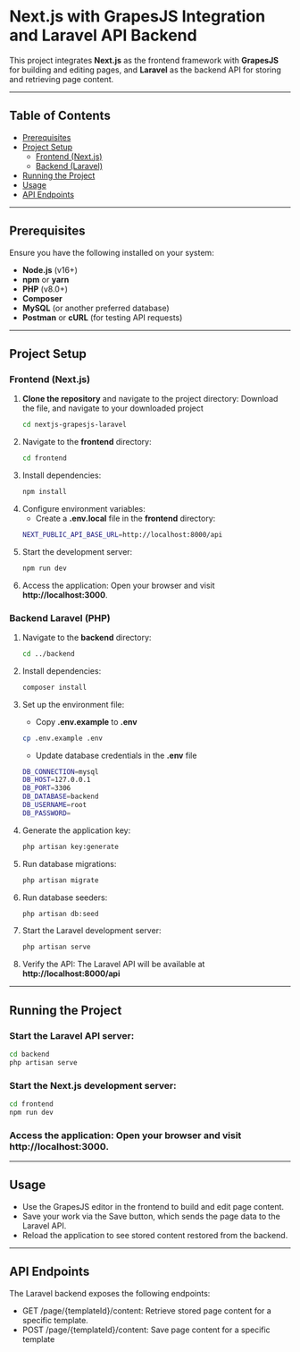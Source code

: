 # Next.js with GrapesJS Integration and Laravel API Backend

This project integrates **Next.js** as the frontend framework with **GrapesJS** for building and editing pages, and **Laravel** as the backend API for storing and retrieving page content.

---

## Table of Contents

- [Prerequisites](#prerequisites)
- [Project Setup](#project-setup)
  - [Frontend (Next.js)](#frontend-nextjs)
  - [Backend (Laravel)](#backend-laravel)
- [Running the Project](#running-the-project)
- [Usage](#usage)
- [API Endpoints](#api-endpoints)

---

## Prerequisites

Ensure you have the following installed on your system:

- **Node.js** (v16+)
- **npm** or **yarn**
- **PHP** (v8.0+)
- **Composer**
- **MySQL** (or another preferred database)
- **Postman** or **cURL** (for testing API requests)

---

## Project Setup

### Frontend (Next.js)

1. **Clone the repository** and navigate to the project directory:
   Download the file, and navigate to your downloaded project
   ```bash
   cd nextjs-grapesjs-laravel
   ```
2. Navigate to the **frontend** directory:
   ```bash
   cd frontend
   ```
3. Install dependencies:
   ```bash
   npm install
   ```
4. Configure environment variables:
   - Create a **.env.local** file in the **frontend** directory:
   ```bash
   NEXT_PUBLIC_API_BASE_URL=http://localhost:8000/api
   ```
5. Start the development server:
   ```bash
   npm run dev
   ```
6. Access the application: Open your browser and visit **http://localhost:3000**.

### Backend Laravel (PHP)

1. Navigate to the **backend** directory:
   ```bash
   cd ../backend
   ```
2. Install dependencies:
   ```bash
   composer install
   ```
3. Set up the environment file:

   - Copy **.env.example** to **.env**

   ```bash
   cp .env.example .env
   ```

   - Update database credentials in the **.env** file

   ```bash
   DB_CONNECTION=mysql
   DB_HOST=127.0.0.1
   DB_PORT=3306
   DB_DATABASE=backend
   DB_USERNAME=root
   DB_PASSWORD=
   ```

4. Generate the application key:
   ```bash
   php artisan key:generate
   ```
5. Run database migrations:
   ```bash
   php artisan migrate
   ```
6. Run database seeders:
   ```bash
   php artisan db:seed
   ```
7. Start the Laravel development server:
   ```bash
   php artisan serve
   ```
8. Verify the API: The Laravel API will be available at **http://localhost:8000/api**

---

## Running the Project

### Start the Laravel API server:

```bash
cd backend
php artisan serve
```

### Start the Next.js development server:

```bash
cd frontend
npm run dev
```

### Access the application: Open your browser and visit http://localhost:3000.

---

## Usage

- Use the GrapesJS editor in the frontend to build and edit page content.
- Save your work via the Save button, which sends the page data to the Laravel API.
- Reload the application to see stored content restored from the backend.

---

## API Endpoints

The Laravel backend exposes the following endpoints:

- GET /page/{templateId}/content: Retrieve stored page content for a specific template.
- POST /page/{templateId}/content: Save page content for a specific template

